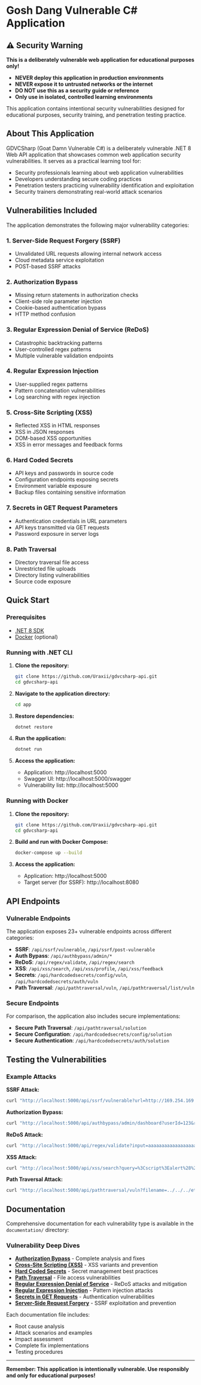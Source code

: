 # Gosh Dang Vulnerable C# Application

## ⚠️ Security Warning

**This is a deliberately vulnerable web application for educational purposes only!**

- **NEVER deploy this application in production environments**
- **NEVER expose it to untrusted networks or the internet**
- **DO NOT use this as a security guide or reference**
- **Only use in isolated, controlled learning environments**

This application contains intentional security vulnerabilities designed for educational purposes, security training, and penetration testing practice.

## About This Application

GDVCSharp (Goat Damn Vulnerable C#) is a deliberately vulnerable .NET 8 Web API application that showcases common web application security vulnerabilities. It serves as a practical learning tool for:

- Security professionals learning about web application vulnerabilities
- Developers understanding secure coding practices
- Penetration testers practicing vulnerability identification and exploitation
- Security trainers demonstrating real-world attack scenarios

## Vulnerabilities Included

The application demonstrates the following major vulnerability categories:

### 1. **Server-Side Request Forgery (SSRF)**
- Unvalidated URL requests allowing internal network access
- Cloud metadata service exploitation
- POST-based SSRF attacks

### 2. **Authorization Bypass**
- Missing return statements in authorization checks
- Client-side role parameter injection
- Cookie-based authentication bypass
- HTTP method confusion

### 3. **Regular Expression Denial of Service (ReDoS)**
- Catastrophic backtracking patterns
- User-controlled regex patterns
- Multiple vulnerable validation endpoints

### 4. **Regular Expression Injection**
- User-supplied regex patterns
- Pattern concatenation vulnerabilities
- Log searching with regex injection

### 5. **Cross-Site Scripting (XSS)**
- Reflected XSS in HTML responses
- XSS in JSON responses
- DOM-based XSS opportunities
- XSS in error messages and feedback forms

### 6. **Hard Coded Secrets**
- API keys and passwords in source code
- Configuration endpoints exposing secrets
- Environment variable exposure
- Backup files containing sensitive information

### 7. **Secrets in GET Request Parameters**
- Authentication credentials in URL parameters
- API keys transmitted via GET requests
- Password exposure in server logs

### 8. **Path Traversal**
- Directory traversal file access
- Unrestricted file uploads
- Directory listing vulnerabilities
- Source code exposure

## Quick Start

### Prerequisites
- [.NET 8 SDK](https://dotnet.microsoft.com/download/dotnet/8.0)
- [Docker](https://www.docker.com/) (optional)

### Running with .NET CLI

1. **Clone the repository:**
   ```bash
   git clone https://github.com/Uraxii/gdvcsharp-api.git
   cd gdvcsharp-api
   ```

2. **Navigate to the application directory:**
   ```bash
   cd app
   ```

3. **Restore dependencies:**
   ```bash
   dotnet restore
   ```

4. **Run the application:**
   ```bash
   dotnet run
   ```

5. **Access the application:**
   - Application: http://localhost:5000
   - Swagger UI: http://localhost:5000/swagger
   - Vulnerability list: http://localhost:5000

### Running with Docker

1. **Clone the repository:**
   ```bash
   git clone https://github.com/Uraxii/gdvcsharp-api.git
   cd gdvcsharp-api
   ```

2. **Build and run with Docker Compose:**
   ```bash
   docker-compose up --build
   ```

3. **Access the application:**
   - Application: http://localhost:5000
   - Target server (for SSRF): http://localhost:8080

## API Endpoints

### Vulnerable Endpoints

The application exposes 23+ vulnerable endpoints across different categories:

- **SSRF**: `/api/ssrf/vulnerable`, `/api/ssrf/post-vulnerable`
- **Auth Bypass**: `/api/authbypass/admin/*`
- **ReDoS**: `/api/regex/validate`, `/api/regex/search`
- **XSS**: `/api/xss/search`, `/api/xss/profile`, `/api/xss/feedback`
- **Secrets**: `/api/hardcodedsecrets/config/vuln`, `/api/hardcodedsecrets/auth/vuln`
- **Path Traversal**: `/api/pathtraversal/vuln`, `/api/pathtraversal/list/vuln`

### Secure Endpoints

For comparison, the application also includes secure implementations:

- **Secure Path Traversal**: `/api/pathtraversal/solution`
- **Secure Configuration**: `/api/hardcodedsecrets/config/solution`
- **Secure Authentication**: `/api/hardcodedsecrets/auth/solution`

## Testing the Vulnerabilities

### Example Attacks

**SSRF Attack:**
```bash
curl "http://localhost:5000/api/ssrf/vulnerable?url=http://169.254.169.254/latest/meta-data/"
```

**Authorization Bypass:**
```bash
curl "http://localhost:5000/api/authbypass/admin/dashboard?userId=123&role=admin"
```

**ReDoS Attack:**
```bash
curl "http://localhost:5000/api/regex/validate?input=aaaaaaaaaaaaaaaaaaaaac"
```

**XSS Attack:**
```bash
curl "http://localhost:5000/api/xss/search?query=%3Cscript%3Ealert%28%27XSS%27%29%3C%2Fscript%3E"
```

**Path Traversal Attack:**
```bash
curl "http://localhost:5000/api/pathtraversal/vuln?filename=../../../etc/passwd"
```

## Documentation

Comprehensive documentation for each vulnerability type is available in the `documentation/` directory:

### Vulnerability Deep Dives
- **[Authorization Bypass](documentation/authorization_bypass.md)** - Complete analysis and fixes
- **[Cross-Site Scripting (XSS)](documentation/xss.md)** - XSS variants and prevention
- **[Hard Coded Secrets](documentation/hardcoded_secrets.md)** - Secret management best practices
- **[Path Traversal](documentation/path_traversal.md)** - File access vulnerabilities
- **[Regular Expression Denial of Service](documentation/redos.md)** - ReDoS attacks and mitigation
- **[Regular Expression Injection](documentation/regex_injection.md)** - Pattern injection attacks
- **[Secrets in GET Requests](documentation/secrets_in_get_request.md)** - Authentication vulnerabilities
- **[Server-Side Request Forgery](documentation/ssrf.md)** - SSRF exploitation and prevention

Each documentation file includes:
- Root cause analysis
- Attack scenarios and examples
- Impact assessment
- Complete fix implementations
- Testing procedures

---

**Remember: This application is intentionally vulnerable. Use responsibly and only for educational purposes!**
